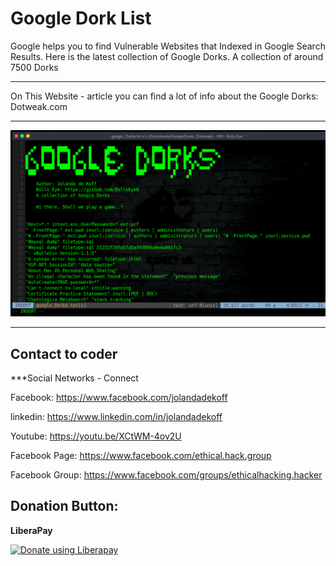 # Google Dork List

Google helps you to find Vulnerable Websites that Indexed in Google Search Results. Here is the latest collection of Google Dorks. A collection of around 7500 Dorks
****
On This Website - article you can find a lot of info about the Google Dorks:
Dotweak.com

****


![Screenshot](banner_dork.png)
****


## Contact to coder
***Social Networks - Connect

Facebook: https://www.facebook.com/jolandadekoff

linkedin: https://www.linkedin.com/in/jolandadekoff

Youtube: https://youtu.be/XCtWM-4ov2U

Facebook Page: https://www.facebook.com/ethical.hack.group

Facebook Group: https://www.facebook.com/groups/ethicalhacking.hacker

## Donation Button: 
**LiberaPay**

<noscript><a href="https://liberapay.com/BullsEye/donate"><img alt="Donate using Liberapay" src="https://liberapay.com/assets/widgets/donate.svg"></a></noscript>

